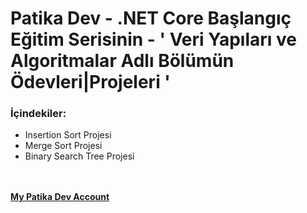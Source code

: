 # Patika Dev - .NET Core Başlangıç Eğitim Serisinin - ' Veri Yapıları ve Algoritmalar Adlı Bölümün Ödevleri|Projeleri '

### İçindekiler:
- Insertion Sort Projesi
- Merge Sort Projesi
- Binary Search Tree Projesi

<br/><br/>
<b><a href="https://app.patika.dev/sayitsami"> My Patika Dev Account</a></b>
